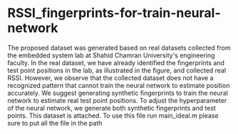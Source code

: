 # RSSI_fingerprints-for-train-neural-network
The proposed dataset was generated based on real datasets collected from the embedded system lab at Shahid Chamran University's engineering faculty. In the real dataset, we have already identified the fingerprints and test point positions in the lab, as illustrated in the figure, and collected real RSSI. However, we observe that the collected dataset does not have a recognized pattern that cannot train the neural network to estimate position accurately. We suggest generating synthetic fingerprints to train the neural network to estimate real test point positions. To adjust the hyperparameter of the neural network, we generate both synthetic fingerprints and test points. This dataset is attached.
To use this file run main_ideal.m
please sure to put all the file in the path
